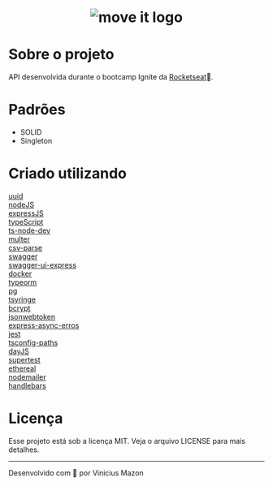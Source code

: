 <h1 align="center">
  <img alt="move it logo" title="MoveIt" src="https://i.imgur.com/oUAKMC5.png">
</h1>

# Sobre o projeto
API desenvolvida durante o bootcamp Ignite da [Rocketseat](https://github.com/rocketseat-education)💜.
# Padrões
* SOLID
* Singleton

# Criado utilizando
[uuid](https://www.npmjs.com/package/uuid)
<br />
[nodeJS](https://nodejs.org/en/)
<br />
[expressJS](https://www.npmjs.com/package/uuid)
<br />
[typeScript](https://www.typescriptlang.org/)
<br />
[ts-node-dev](https://www.npmjs.com/package/ts-node-dev)
<br />
[multer](https://www.npmjs.com/package/multer)
<br />
[csv-parse](https://csv.js.org/parse/)
<br />
[swagger](https://swagger.io/)
<br />
[swagger-ui-express](https://www.npmjs.com/package/swagger-ui-express)
<br />
[docker](https://www.docker.com/)
<br />
[typeorm](https://typeorm.io/)
<br />
[pg](https://www.npmjs.com/package/pg)
<br />
[tsyringe](https://www.npmjs.com/package/tsyringe)
<br />
[bcrypt](https://www.npmjs.com/package/bcrypt)
<br />
[jsonwebtoken](https://www.npmjs.com/package/jsonwebtoken)
<br />
[express-async-erros](https://www.npmjs.com/package/express-async-errors)
<br />
[jest](https://jestjs.io/pt-BR/)
<br />
[tsconfig-paths](https://www.npmjs.com/package/tsconfig-paths)
<br />
[dayJS](https://day.js.org/)
<br />
[supertest](https://www.npmjs.com/package/supertest)
<br />
[ethereal](http://ethereal.email/)
<br />
[nodemailer](https://nodemailer.com/about/)
<br />
[handlebars](https://handlebarsjs.com/)
<br />
# Licença
Esse projeto está sob a licença MIT. Veja o arquivo LICENSE para mais detalhes.

---
Desenvolvido com 🖤 por Vinicius Mazon
